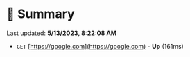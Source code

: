 # 📖 Summary
Last updated: **5/13/2023, 8:22:08 AM**

- `GET` [https://google.com](https://google.com) - **Up** (161ms)
